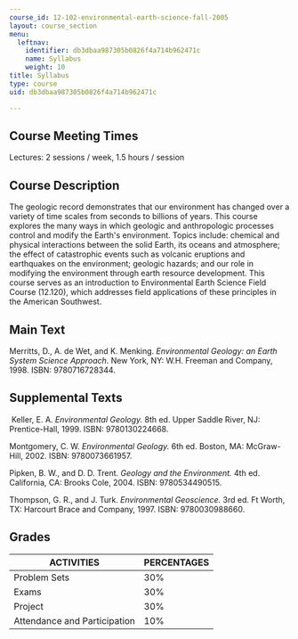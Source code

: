 ```yaml
---
course_id: 12-102-environmental-earth-science-fall-2005
layout: course_section
menu:
  leftnav:
    identifier: db3dbaa987305b0826f4a714b962471c
    name: Syllabus
    weight: 10
title: Syllabus
type: course
uid: db3dbaa987305b0826f4a714b962471c

---
```


Course Meeting Times
--------------------

Lectures: 2 sessions / week, 1.5 hours / session

Course Description
------------------

The geologic record demonstrates that our environment has changed over a variety of time scales from seconds to billions of years. This course explores the many ways in which geologic and anthropologic processes control and modify the Earth's environment. Topics include: chemical and physical interactions between the solid Earth, its oceans and atmosphere; the effect of catastrophic events such as volcanic eruptions and earthquakes on the environment; geologic hazards; and our role in modifying the environment through earth resource development. This course serves as an introduction to Environmental Earth Science Field Course (12.120), which addresses field applications of these principles in the American Southwest.

Main Text
---------

Merritts, D., A. de Wet, and K. Menking. _Environmental Geology:_ _an Earth System Science Approach_. New York, NY: W.H. Freeman and Company, 1998. ISBN: 9780716728344.

Supplemental Texts
------------------

 Keller, E. A. _Environmental Geology._ 8th ed. Upper Saddle River, NJ: Prentice-Hall, 1999. ISBN: 9780130224668.

Montgomery, C. W. _Environmental Geology._ 6th ed. Boston, MA: McGraw-Hill, 2002. ISBN: 9780073661957.

Pipken, B. W., and D. D. Trent. _Geology and the Environment._ 4th ed. California, CA: Brooks Cole, 2004. ISBN: 9780534490515.

Thompson, G. R., and J. Turk. _Environmental Geoscience._ 3rd ed. Ft Worth, TX: Harcourt Brace and Company, 1997. ISBN: 9780030988660.

Grades
------

| ACTIVITIES | PERCENTAGES |
| --- | --- |
| Problem Sets | 30% |
| Exams | 30% |
| Project | 30% |
| Attendance and Participation | 10%